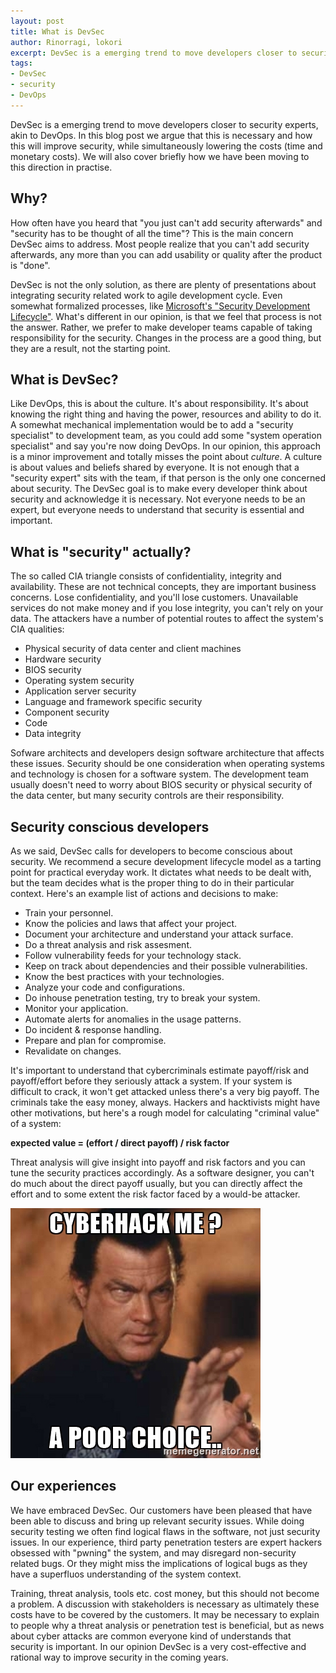 ```yaml
---
layout: post
title: What is DevSec
author: Rinorragi, lokori
excerpt: DevSec is a emerging trend to move developers closer to security experts, akin to DevOps. In this blog post we argue that this is necessary and how this will improve security, while simultaneously lowering the costs. We wil also cover how to do this in practice.
tags:  
- DevSec
- security
- DevOps
---
```


DevSec is a emerging trend to move developers closer to security experts, akin to DevOps. In this 
blog post we argue that this is necessary and how this will improve security, while simultaneously
lowering the costs (time and monetary costs). We will also cover briefly how we have been moving
to this direction in practise.

## Why?

How often have you heard that "you just can't add security afterwards" and 
"security has to be thought of all the time"? This is the main concern DevSec aims to address. Most people
realize that you can't add security afterwards, any more than you can add usability or quality after the product is "done".

DevSec is not the only solution, as there are plenty of presentations about integrating security related
work to agile development cycle. Even somewhat formalized processes, like 
[Microsoft's "Security Development Lifecycle"](https://www.microsoft.com/en-us/SDL/Discover/sdlagile.aspx). 
What's different in our opinion, is that we feel that process is not the answer. Rather, we prefer to make
developer teams capable of taking responsibility for the security. Changes in the process are a good thing,
but they are a result, not the starting point.

## What is DevSec?

Like DevOps, this is about the culture. It's about responsibility. It's about knowing the right thing and
having the power, resources and ability to do it. A somewhat mechanical implementation would be to add a
"security specialist" to development team, as you could add some "system operation specialist" and say you're now
doing DevOps. In our opinion, this approach is a minor improvement and totally misses the point about *culture*. A culture is about 
values and beliefs shared by everyone. It is not enough that a "security expert" sits with the team, if that person
is the only one concerned about security. The DevSec goal is to make every developer think about security and acknowledge 
it is necessary. Not everyone needs to be an expert, but everyone needs to understand that security is essential and important.


## What is "security" actually?

The so called CIA triangle consists of confidentiality, integrity and availability. These are not technical concepts, they are important business concerns. Lose confidentiality, and you'll lose customers. Unavailable services do not make money and if you lose integrity, you can't rely on your data. The attackers have a number of potential routes to affect the system's CIA qualities:

* Physical security of data center and client machines
* Hardware security
* BIOS security 
* Operating system security
* Application server security
* Language and framework specific security 
* Component security
* Code
* Data integrity

Sofware architects and developers design software architecture that affects these issues. Security should be one consideration when operating systems and technology is chosen for a software system. The development team usually doesn't need to worry about BIOS security or physical security of the data center, but many security controls are their responsibility.

## Security conscious developers

As we said, DevSec calls for developers to become conscious about security. We recommend a secure development lifecycle model as a tarting point for practical everyday work. It dictates what needs to be dealt with, but the team decides what is the proper thing to do in their particular context. Here's an example list of actions and decisions to make:

* Train your personnel.
* Know the policies and laws that affect your project.
* Document your architecture and understand your attack surface.
* Do a threat analysis and risk assesment.
* Follow vulnerability feeds for your technology stack.
* Keep on track about dependencies and their possible vulnerabilities.
* Know the best practices with your technologies.
* Analyze your code and configurations.
* Do inhouse penetration testing, try to break your system.
* Monitor your application.
* Automate alerts for anomalies in the usage patterns.
* Do incident & response handling.
* Prepare and plan for compromise.
* Revalidate on changes.

It's important to understand that cybercriminals estimate payoff/risk and payoff/effort before they seriously attack a system. If your system is difficult to crack, it won't get attacked unless there's a very big payoff. The criminals take the easy money, always.  Hackers and hacktivists might have other motivations, but here's a rough model for calculating "criminal value" of a system:

**expected value = (effort / direct payoff) / risk factor** 

Threat analysis will give insight into payoff and risk factors and you can tune the security practices accordingly. As a software designer, you can't do much about the direct payoff usually, but you can directly affect the effort and to some extent the risk factor faced by a would-be attacker. 

![Seagull](/img/devsec/seagull.jpg)


## Our experiences

We have embraced DevSec. Our customers have been pleased that have been able to discuss and bring up relevant security issues. While doing security testing we often find logical flaws in the software, not just security issues. In our experience, third party penetration testers are expert hackers obsessed with "pwning" the system, and may disregard non-security related bugs. Or they might miss the implications of logical bugs as they have a superfluos understanding of the system context.

Training, threat analysis, tools etc. cost money, but this should not become a problem. A discussion with stakeholders is necessary as ultimately these costs have to be covered by the customers. It may be necessary to explain to people why a threat analysis or penetration test is beneficial, but as news about cyber attacks are common everyone kind of understands that security is important. In our opinion DevSec is a very cost-effective and rational way to improve security in the coming years.

